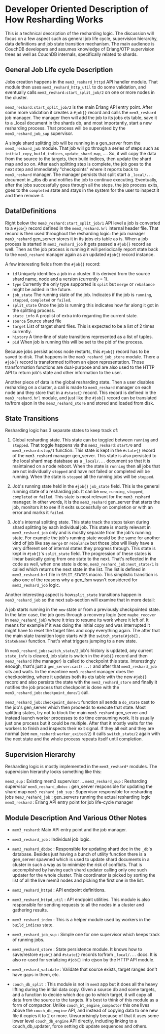 Developer Oriented Description of How Resharding Works
======================================================

This is a technical description of the resharding logic. The discussion will focus on a few aspect such as general job life cycle, supervision hierarchy, data definitions and job state transition mechanism. The main audience is CouchDB developers and assumes knowledge of Erlang/OTP supervision trees as well as CouchDB internals, specifically related to shards.


General Job Life cycle Description
---------------------------------

Jobs creation happens in the `mem3_reshard_httpd` API handler module. That module then uses `mem3_reshard_http_util` to do some validation, and eventually calls `mem3_reshard:start_split_job/2` on one or more nodes in the cluster.

`mem3_reshard:start_split_job/2` is the main Erlang API entry point.  After some more validation it creates a `#job{}` record and calls the `mem3_reshard` job manager. The manager then will add the job to its jobs ets table, save it to a _local document in the shards db, and most importantly, start a new resharding process. That process will be supervised by the `mem3_reshard_job_sup` supervisor.

A single shard splitting job will be running in a gen_server from the `mem3_reshard_job` module. That job will go through a series of steps such as `initial_copy`, `build_indices`, `update_shard_map`, .... So, it will copy the data from the source to the targets, then build indices, then update the shard map and so on. After each splitting step is complete, the job goes to the next step and immediately "checkpoints" where it reports back to `mem3_reshard` manager. The manager persists that split start a `_local/...` document in _dbs db and notifies the job to continue executing. Eventually, after the jobs successfully goes through all the steps, the job process exits, goes to the `completed` state and stays in the system for the user to inspect it and then remove it.

Data!Definitions
------------------------

Right below the `mem3_reshard:start_split_job/1` API level a job is converted to a `#job{}` record defined in the `mem3_reshard.hrl` internal header file. That record is then used throughout the resharding logic: the job manager `mem3_reshard` gen_server stores it in its jobs ets table as is. When a job process is started in `mem3_reshard_job` it gets passed a `#job{}` record as well. Then as the job process is running it will periodically report state back to the `mem3_reshard` manager again as an updated `#job{}` record instance.

A few interesting fields from the `#job{}` record:

 - `id` Uniquely identifies a job in a cluster. It is derived from the source shard name, node and a version (currently = 1).
 - `type` Currently the only type supported is `split` but `merge` or `rebalance` might be added in the future.
 - `job_state` The running state of the job. Indicates if the job is `running`, `stopped`, `completed` or `failed`.
 - `split_state` Once the job is running this indicates how far along it got in the splitting process.
 - `state_info` A proplist of extra info regarding the current state.
 - `source` Source shard file
 - `target` List of target shard files. This is expected to be a list of 2 times currently.
 - `history` A time-line of state transitions represented as a list of tuples.
 - `pid` When job is running this will be set to the pid of the process.


Because jobs persist across node restarts, this `#job{}` record has to be saved to disk. That happens in the `mem3_reshard_job_store` module. There a `#job{}` record is transformed to/from an ejson representation. Those transformation functions are dual-purpose and are also used to the HTTP API to return job's state and other information to the user.

Another piece of data is the global resharding state. Then a user disables resharding on a cluster, a call is made to `mem3_reshard` manager on each node and they store that in a `#state{}` record. This record is defined in the `mem3_reshard.hrl` module, and just like the `#job{}` record can be translated to/from ejson in the `mem3_reshard_store` and stored and loaded from disk.


State Transitions
-----------------

Resharding logic has 3 separate states to keep track of:

1. Global resharding state. This state can be toggled between `running` and `stopped`. That toggle happens via the `mem3_reshard:start/0` and `mem3_reshard:stop/1` function.  This state is kept in the `#state{}` record of the `mem3_reshard` manager gen_server. This state is also persisted to the local shard map database as a `_local/...` document so that it is maintained on a node reboot. When the state is `running` then all jobs that are not individually `stopped` and have not failed or completed will be running. When the state is `stopped` all the running jobs will be `stopped`.

2. Job's running state held in the `#job{}` `job_state` field. This is the general running state of a resharding job. It can be `new`, `running`, `stopped`, `completed` or `failed`. This state is most relevant for the `mem3_reshard` manager. In other words, it is the `mem3_reshard` gen_server that starts the job, monitors it to see if it exits successfully on completion or with an error and marks it `failed`.

3. Job's internal splitting state. This state track the steps taken during shard splitting by each individual job. This state is mostly relevant in `mem3_reshard_job` only and is mostly separate from the job's running state. For example the job's running state would be the same for another kind of job like say `merge` or `rebalance` but those jobs will likely have a very different set of internal states they progress through. This state is kept in `#job{}`'s `split_state` field. The progression of these states is linear basically going from one state to the next. That's reflected in the code as well, when one state is done, `mem3_reshard_job:next_state/1` is called which returns the next state in the list. The list is defined in `mem3_reshard.hrl` file in `SPLIT_STATES` macro. This simplistic transition is also one of the reasons why a gen_fsm wasn't considered for `mem3_reshard_job` logic.

Another interesting aspect is how`split_state` transitions happen in `mem3_reshard_job` so the next sub-section will examine that in more detail:

A job starts running in the `new` state or from a previously checkpointed state. In the later case, the job goes through a recovery logic (see `maybe_recover` in `mem3_reshard_job`) where it tries to resume its work where it left of. It means for example if it was doing the initial copy and was interrupted it might have to reset the target files and copy everything again. The after that the main state transition logic starts with the `switch_state(#job{}, StateName)` function. That's what triggers jumping to a new state.

In `mem3_reshard_job:switch_state/2` job's history is updated, any current `state_info` is cleared, job state is switch in the `#job{}` record and then `mem3_reshard` (the manager) is called to checkpoint this state. Interestingly enough, that's just a `gen_server:cast(...)` and after that `mem3_reshard_job` sits and waits. In the meantime `mem3_reshard` manager does the checkpointing, where it updates both its ets table with the new `#job{}` record and also persists the state with the `mem3_reshard_store` and finally it notifies the job process that checkpoint is done with the `mem3_reshard_job:checkpoint_done/1` call.

`mem3_reshard_job:checkpoint_done/1` function all sends a `do_state` cast to the job's gen_server which then proceeds to execute that state. Most splitting states, try not to block the main `mem3_reshard` gen_server and instead launch worker processes to do time consuming work. It is usually just one process but it could be multiple. After that it mostly waits for the workers to finish and inspects their exit signal. If they all exit and they are normal (see `mem_reshard:worker_exited/2`) it calls `switch_state/2` again with the next state and the whole process repeats itself until completion.


Supervision Hierarchy
---------------------

Resharding logic is mostly implemented in the `mem3_reshard*` modules. The supervision hierarchy looks something like this:

`mem3_sup` : Existing mem3 supervisor
    ...
    `mem3_reshard_sup` : Resharding supervisor
       `mem3_reshard_dbdoc` : gen_server responsible for updating the shard map
       `mem3_reshard_job_sup` : Supervisor responsible for resharding jobs
           `mem3_reshard_job` : gen_servers running the actual resharding logic
       `mem3_reshard` : Erlang API entry point for job life-cycle manager



Module Description And Various Other Notes
------------------------------------------

* `mem3_reshard`: Main API entry point and the job manager.

* `mem3_reshard_job` : Individual job logic.

* `mem3_reshard_dbdoc` : Responsible for updating shard doc in the `_db`'s database. Besides just having a bunch of utility function there is a gen_server spawned which is used to update shard documents in a cluster in such a way as to minimize the risk of conflicts. That is accomplished by having each shard updater calling only one such updater for the whole cluster. This coordinator is picked by sorting the list of all the live mem3 nodes and picking the first one in the list.

* `mem3_reshard_httpd` : API endpoint definitions.

* `mem3_reshard_httpd_util` : API endpoint utilities. This module is also responsible for sending requests to all the nodes in a cluster and gathering results.

* `mem3_reshard_index` : This is a helper module used by workers in the `build_indices` state.

* `mem3_reshard_job_sup` : Simple one for one supervisor which keeps track of running jobs.

* `mem3_reshard_store` : State persistence module. It knows how to save/restore `#job{}` and `#state{}` records to/from `_local/...` docs. It is also re-used for serializing `#job{}` into ejson by the HTTP API module.

* `mem3_reshard_validate` : Validate that source exists, target ranges don't have gaps in them, etc.

* `couch_db_split` : This module is not in `mem3` app but it does all the heavy lifting during the initial data copy. Given a source db and some targets, and a function to decide which doc go to which target, it will copy all data from the source to the targets. It's best to think of this module as a form of compactor. Unlike `couch_bt_engine_compactor` this one lives above the `couch_db_engine` API, and instead of copying data to one new file it copies it to 2 or more. Unsurprisingly because of that it uses some lower level `couch_db_engine` API directly, including linking to a couch_db_updater, force setting db update sequences and others.

